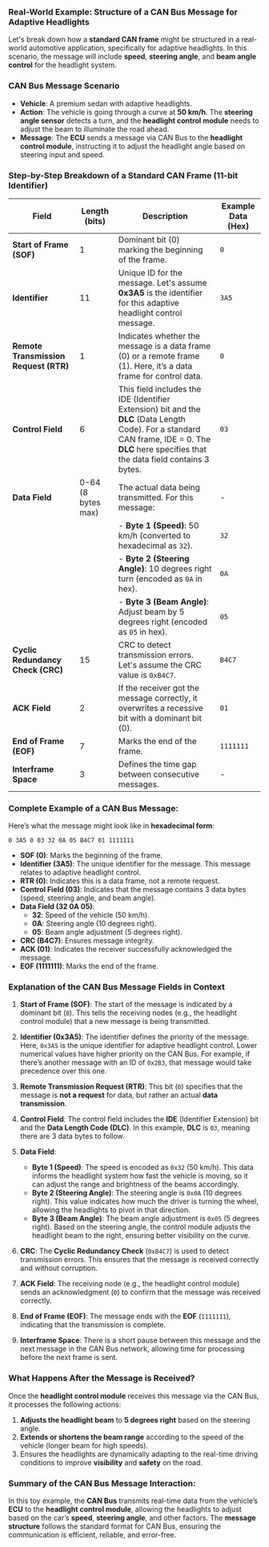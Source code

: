 ### **Real-World Example: Structure of a CAN Bus Message for Adaptive Headlights**

Let's break down how a **standard CAN frame** might be structured in a real-world automotive application, specifically for adaptive headlights. In this scenario, the message will include **speed**, **steering angle**, and **beam angle control** for the headlight system.

### **CAN Bus Message Scenario**

- **Vehicle**: A premium sedan with adaptive headlights.
- **Action**: The vehicle is going through a curve at **50 km/h**. The **steering angle sensor** detects a turn, and the **headlight control module** needs to adjust the beam to illuminate the road ahead.
- **Message**: The **ECU** sends a message via CAN Bus to the **headlight control module**, instructing it to adjust the headlight angle based on steering input and speed.

### **Step-by-Step Breakdown of a Standard CAN Frame (11-bit Identifier)**

| **Field**                             | **Length (bits)** | **Description**                                                                                                      | **Example Data (Hex)** |
| ------------------------------------- | ---------------- | -------------------------------------------------------------------------------------------------------------------- | ---------------------- |
| **Start of Frame (SOF)**              | 1                | Dominant bit (0) marking the beginning of the frame.                                                                 | `0`                    |
| **Identifier**                        | 11               | Unique ID for the message. Let's assume **0x3A5** is the identifier for this adaptive headlight control message.      | `3A5`                  |
| **Remote Transmission Request (RTR)** | 1                | Indicates whether the message is a data frame (0) or a remote frame (1). Here, it’s a data frame for control data.    | `0`                    |
| **Control Field**                     | 6                | This field includes the IDE (Identifier Extension) bit and the **DLC** (Data Length Code). For a standard CAN frame, IDE = 0. The **DLC** here specifies that the data field contains 3 bytes. | `03`                   |
| **Data Field**                        | 0-64 (8 bytes max) | The actual data being transmitted. For this message:                                                                | -                      |
|                                       |                  | - **Byte 1 (Speed)**: 50 km/h (converted to hexadecimal as `32`).                                                    | `32`                   |
|                                       |                  | - **Byte 2 (Steering Angle)**: 10 degrees right turn (encoded as `0A` in hex).                                       | `0A`                   |
|                                       |                  | - **Byte 3 (Beam Angle)**: Adjust beam by 5 degrees right (encoded as `05` in hex).                                  | `05`                   |
| **Cyclic Redundancy Check (CRC)**     | 15               | CRC to detect transmission errors. Let's assume the CRC value is `0xB4C7`.                                           | `B4C7`                 |
| **ACK Field**                         | 2                | If the receiver got the message correctly, it overwrites a recessive bit with a dominant bit (0).                     | `01`                   |
| **End of Frame (EOF)**                | 7                | Marks the end of the frame.                                                                                          | `1111111`              |
| **Interframe Space**                  | 3                | Defines the time gap between consecutive messages.                                                                   | -                      |

### **Complete Example of a CAN Bus Message:**
Here’s what the message might look like in **hexadecimal form**:

```
0 3A5 0 03 32 0A 05 B4C7 01 1111111
```

- **SOF (0)**: Marks the beginning of the frame.
- **Identifier (3A5)**: The unique identifier for the message. This message relates to adaptive headlight control.
- **RTR (0)**: Indicates this is a data frame, not a remote request.
- **Control Field (03)**: Indicates that the message contains 3 data bytes (speed, steering angle, and beam angle).
- **Data Field (32 0A 05)**:
  - **32**: Speed of the vehicle (50 km/h).
  - **0A**: Steering angle (10 degrees right).
  - **05**: Beam angle adjustment (5 degrees right).
- **CRC (B4C7)**: Ensures message integrity.
- **ACK (01)**: Indicates the receiver successfully acknowledged the message.
- **EOF (1111111)**: Marks the end of the frame.

### **Explanation of the CAN Bus Message Fields in Context**

1. **Start of Frame (SOF)**: The start of the message is indicated by a dominant bit (`0`). This tells the receiving nodes (e.g., the headlight control module) that a new message is being transmitted.

2. **Identifier (0x3A5)**: The identifier defines the priority of the message. Here, `0x3A5` is the unique identifier for adaptive headlight control. Lower numerical values have higher priority on the CAN Bus. For example, if there’s another message with an ID of `0x2B3`, that message would take precedence over this one.

3. **Remote Transmission Request (RTR)**: This bit (`0`) specifies that the message is **not a request** for data, but rather an actual **data transmission**.

4. **Control Field**: The control field includes the **IDE** (Identifier Extension) bit and the **Data Length Code (DLC)**. In this example, **DLC** is `03`, meaning there are 3 data bytes to follow.

5. **Data Field**:
   - **Byte 1 (Speed)**: The speed is encoded as `0x32` (50 km/h). This data informs the headlight system how fast the vehicle is moving, so it can adjust the range and brightness of the beams accordingly.
   - **Byte 2 (Steering Angle)**: The steering angle is `0x0A` (10 degrees right). This value indicates how much the driver is turning the wheel, allowing the headlights to pivot in that direction.
   - **Byte 3 (Beam Angle)**: The beam angle adjustment is `0x05` (5 degrees right). Based on the steering angle, the control module adjusts the headlight beam to the right, ensuring better visibility on the curve.

6. **CRC**: The **Cyclic Redundancy Check** (`0xB4C7`) is used to detect transmission errors. This ensures that the message is received correctly and without corruption.

7. **ACK Field**: The receiving node (e.g., the headlight control module) sends an acknowledgment (`0`) to confirm that the message was received correctly.

8. **End of Frame (EOF)**: The message ends with the **EOF** (`1111111`), indicating that the transmission is complete.

9. **Interframe Space**: There is a short pause between this message and the next message in the CAN Bus network, allowing time for processing before the next frame is sent.

### **What Happens After the Message is Received?**
Once the **headlight control module** receives this message via the CAN Bus, it processes the following actions:
1. **Adjusts the headlight beam** to **5 degrees right** based on the steering angle.
2. **Extends or shortens the beam range** according to the speed of the vehicle (longer beam for high speeds).
3. Ensures the headlights are dynamically adapting to the real-time driving conditions to improve **visibility** and **safety** on the road.

### **Summary of the CAN Bus Message Interaction**:
In this toy example, the **CAN Bus** transmits real-time data from the vehicle’s **ECU** to the **headlight control module**, allowing the headlights to adjust based on the car’s **speed**, **steering angle**, and other factors. The **message structure** follows the standard format for CAN Bus, ensuring the communication is efficient, reliable, and error-free.